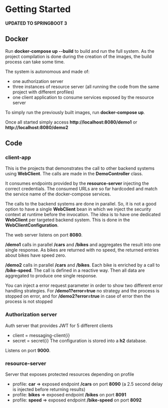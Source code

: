 # Getting Started

**UPDATED TO SPRINGBOOT 3**

## Docker

Run **docker-compose up --build** to build and run the full system. As the project compilation
is done during the creation of the images, the build process can take some time.

The system is autonomous and made of:
* one authorization server
* three instances of resource server (all running the code from the same project with different profiles)
* one client application to consume services exposed by the resource server

To simply run the previously built images, run **docker-compose up**.

Once all started simply access **http://localhost:8080/demo1** or **http://localhost:8080/demo2**

## Code

### client-app

This is the projects that demonstrates the call to other backend systems using **WebClient**.
The calls are made in the **DemoController** class.

It consumes endpoints provided by the **resource-server** injecting the correct credentials.
The consumed URLs are so far hardcoded and match the service name of the docker-compose services.

The calls to the backend systems are done in parallel. So, it is not a good option to have a single
**WebClient** bean in which we inject the security context at runtime before the invocation. The idea
is to have one dedicated **WebClient** per targeted backend system. This
is done in the **WebClientConfiguration**.

The web server listens on port **8080**.

**/demo1** calls in parallel **/cars** and **/bikes** and aggregates the result into one single response.
As bikes are returned with no speed, the returned entries about bikes have speed zero.

**/demo2** calls in parallel **/cars** and **/bikes**. Each bike is enriched by a call to **/bike-speed**.
The call is defined in a reactive way. Then all data are aggregated to produce one single response.

You can inject a error request parameter in order to show two different error handling
strategies. For **/demo1?error=true** no strategy and the process is stopped on error, and
for **/demo2?error=true** in case of error then the process is not stopped

### Authorization server

Auth server that provides JWT for 5 different clients
* client = messaging-client{i}
* secret = secret{i}
The configuration is stored into a **h2** database.

Listens on port **9000**.

### resource-server

Server that exposes protected resources depending on profile

* profile: **car** => exposed endpoint **/cars** on port **8090** (a 2.5 second delay is injected before returning results)
* profile: **bikes** => exposed endpoint **/bikes** on port **8091**
* profile: **speed** => exposed endpoint **/bike-speed** on port **8092**



